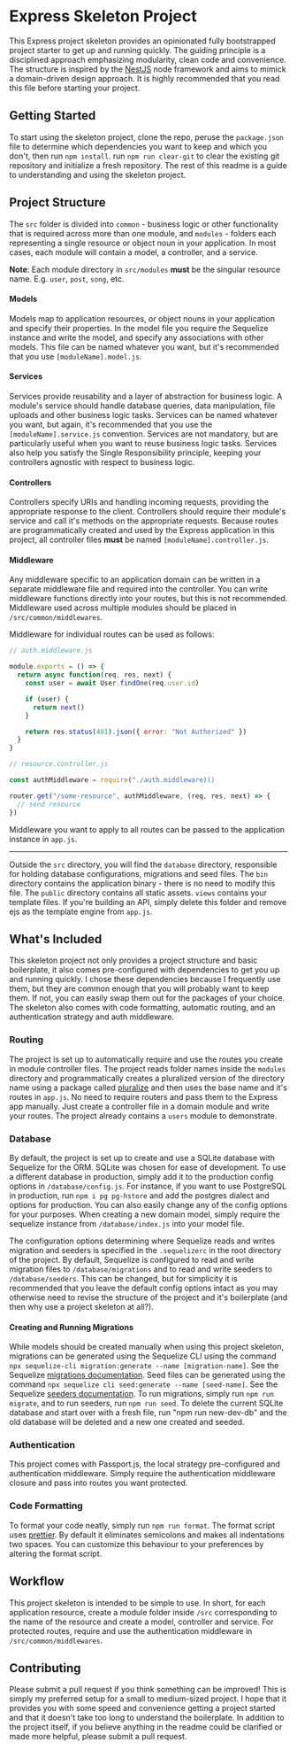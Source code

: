 # Express Skeleton Project 
This Express project skeleton provides an opinionated fully bootstrapped project starter to get up and running quickly. The guiding principle is a disciplined approach emphasizing modularity, clean code and convenience. The structure is inspired by the [NestJS](https://nestjs.com/) node framework and aims to mimick a domain-driven design approach. It is highly recommended that you read this file before starting your project.

## Getting Started
To start using the skeleton project, clone the repo, peruse the `package.json` file to determine which dependencies you want to keep and which you don't, then run `npm install`. run `npm run clear-git` to clear the existing git repository and initialize a fresh repository. The rest of this readme is a guide to understanding and using the skeleton project.

## Project Structure
The `src` folder is divided into `common` - business logic or other functionality that is required across more than one module, and `modules` - folders each representing a single resource or object noun in your application. In most cases, each module will contain a model, a controller, and a service.

**Note**: Each module directory in `src/modules` **must** be the singular resource name. E.g. `user`, `post`, `song`, etc.

#### Models 
Models map to application resources, or object nouns in your application and specify their properties. In the model file you require the Sequelize instance and write the model, and specify any associations with other models. This file can be named whatever you want, but it's recommended that you use `[moduleName].model.js`. 

#### Services 
Services provide reusability and a layer of abstraction for business logic. A module's service should handle database queries, data manipulation, file uploads and other business logic tasks. Services can be named whatever you want, but again, it's recommended that you use the `[moduleName].service.js` convention. Services are not mandatory, but are particularly useful when you want to reuse business logic tasks. Services also help you satisfy the Single Responsibility principle, keeping your controllers agnostic with respect to business logic.

#### Controllers 
Controllers specify URIs and handling incoming requests, providing the appropriate response to the client. Controllers should require their module's service and call it's methods on the appropriate requests. Because routes are programmatically created and used by the Express application in this project, all controller files **must** be named `[moduleName].controller.js`. 

#### Middleware 
Any middleware specific to an application domain can be written in a separate middleware file and required into the controller. You can write middleware functions directly into your routes, but this is not recommended. Middleware used across multiple modules should be placed in `/src/common/middlewares`.

Middleware for individual routes can be used as follows: 

```js 
// auth.middleware.js 

module.exports = () => {
  return async function(req, res, next) {
    const user = await User.findOne(req.user.id)

    if (user) {
      return next()
    }

    return res.status(401).json({ error: "Not Authorized" })
  }
}

// resource.controller.js

const authMiddleware = require("./auth.middleware)()

router.get("/some-resource", authMiddleware, (req, res, next) => {
  // send resource
})
```

Middleware you want to apply to all routes can be passed to the application instance in `app.js`. 

***

Outside the `src` directory, you will find the `database` directory, responsible for holding database configurations, migrations and seed files. The `bin` directory contains the application binary - there is no need to modify this file. The `public` directory contains all static assets. `views` contains your template files. If you're building an API, simply delete this folder and remove ejs as the template engine from `app.js`. 

## What's Included
This skeleton project not only provides a project structure and basic boilerplate, it also comes pre-configured with dependencies to get you up and running quickly. I chose these dependencies because I frequently use them, but they are common enough that you will probably want to keep them. If not, you can easily swap them out for the packages of your choice. The skeleton also comes with code formatting, automatic routing, and an authentication strategy and auth middleware.

### Routing
The project is set up to automatically require and use the routes you create in module controller files. The project reads folder names inside the `modules` directory and programmatically creates a pluralized version of the directory name using a package called [pluralize](https://www.npmjs.com/package/pluralize) and then uses the base name and it's routes in `app.js`. No need to require routers and pass them to the Express app manually. Just create a controller file in a domain module and write your routes. The project already contains a `users` module to demonstrate.

### Database 
By default, the project is set up to create and use a SQLite database with Sequelize for the ORM. SQLite was chosen for ease of development. To use a different database in production, simply add it to the production config options in `/database/config.js`. For instance, if you want to use PostgreSQL in production, run `npm i pg pg-hstore` and add the postgres dialect and options for production. You can also easily change any of the config options for your purposes. When creating a new domain model, simply require the sequelize instance from `/database/index.js` into your model file.

The configuration options determining where Sequelize reads and writes migration and seeders is specified in the `.sequelizerc` in the root directory of the project. By default, Sequelize is configured to read and write migration files to `/database/migrations` and to read and write seeders to `/database/seeders`. This can be changed, but for simplicity it is recommended that you leave the default config options intact as you may otherwise need to revise the structure of the project and it's boilerplate (and then why use a project skeleton at all?).

#### Creating and Running Migrations
While models should be created manually when using this project skeleton, migrations can be generated using the Sequelize CLI using the command `npx sequelize-cli migration:generate --name [migration-name]`. See the Sequelize [migrations documentation](https://sequelize.org/master/manual/migrations.html#migration-skeleton). Seed files can be generated using the command `npx sequelize cli seed:generate --name [seed-name]`. See the Sequelize [seeders documentation](https://sequelize.org/master/manual/migrations.html#creating-the-first-seed). To run migrations, simply run `npm run migrate`, and to run seeders, run `npm run seed`. To delete the current SQLite database and start over with a fresh file, run "npm run new-dev-db" and the old database will be deleted and a new one created and seeded.

### Authentication
This project comes with Passport.js, the local strategy pre-configured and authentication middleware. Simply require the authentication middleware closure and pass into routes you want protected.

### Code Formatting 
To format your code neatly, simply run `npm run format`. The format script uses [prettier](https://prettier.io/). By default it eliminates semicolons and makes all indentations two spaces. You can customize this behaviour to your preferences by altering the format script.

## Workflow 
This project skeleton is intended to be simple to use. In short, for each application resource, create a module folder inside `/src` corresponding to the name of the resource and create a model, controller and service. For protected routes, require and use the authentication middleware in `/src/common/middlewares`.

## Contributing 
Please submit a pull request if you think something can be improved! This is simply my preferred setup for a small to medium-sized project. I hope that it provides you with some speed and convenience getting a project started and that it doesn't take too long to understand the boilerplate. In addition to the project itself, if you believe anything in the readme could be clarified or made more helpful, please submit a pull request.